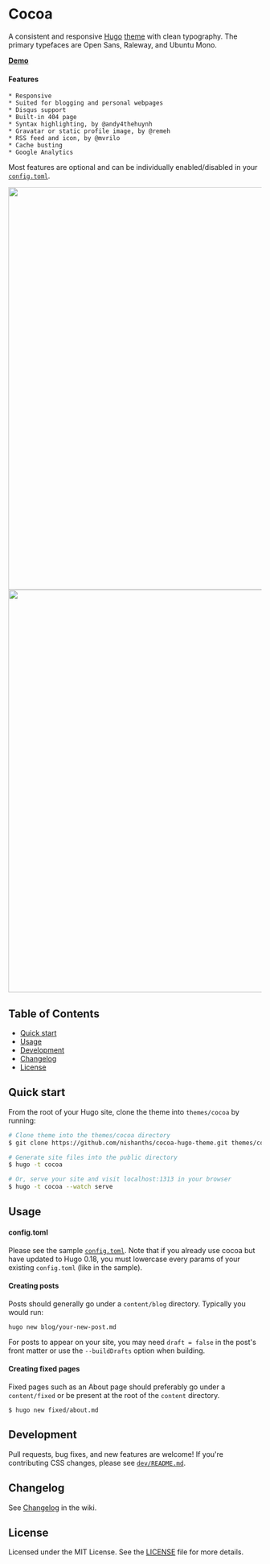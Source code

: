 # Cocoa

A consistent and responsive [Hugo](http://gohugo.io) [theme](https://github.com/spf13/hugoThemes/) with clean typography. The primary typefaces are Open Sans, Raleway, and Ubuntu Mono.

[__Demo__](http://themes.gohugo.io/theme/cocoa/)

#### Features

```
* Responsive
* Suited for blogging and personal webpages
* Disqus support
* Built-in 404 page
* Syntax highlighting, by @andy4thehuynh
* Gravatar or static profile image, by @remeh
* RSS feed and icon, by @mvrilo
* Cache busting
* Google Analytics
```

Most features are optional and can be individually enabled/disabled in your [`config.toml`](https://github.com/nishanths/cocoa-hugo-theme/blob/master/exampleSite/config.toml).

<img src="https://raw.githubusercontent.com/nishanths/cocoa-hugo-theme/master/images/tn.png" width="800">
<img src="http://i.imgur.com/jdstF9j.png" width="800">


## Table of Contents

* [Quick start](#quick-start)
* [Usage](#usage)
* [Development](#development)
* [Changelog](#changelog)
* [License](#license)

## Quick start 

From the root of your Hugo site, clone the theme into `themes/cocoa` by running:

```sh
# Clone theme into the themes/cocoa directory
$ git clone https://github.com/nishanths/cocoa-hugo-theme.git themes/cocoa

# Generate site files into the public directory
$ hugo -t cocoa

# Or, serve your site and visit localhost:1313 in your browser
$ hugo -t cocoa --watch serve
```

## Usage

#### config.toml

Please see the sample [`config.toml`](https://github.com/nishanths/cocoa-hugo-theme/blob/master/exampleSite/config.toml). Note that if you already use cocoa but have updated to Hugo 0.18, you must lowercase every params of your existing `config.toml` (like in the sample).

#### Creating posts

Posts should generally go under a `content/blog` directory. Typically you would run:

````
hugo new blog/your-new-post.md
````
For posts to appear on your site, you may need `draft = false` in the post's front matter or use the `--buildDrafts` option when building.

#### Creating fixed pages

Fixed pages such as an About page should preferably go under a `content/fixed` or be present at the root of the `content` directory.

````
$ hugo new fixed/about.md
````

## Development

Pull requests, bug fixes, and new features are welcome! If you're contributing CSS changes, please see [`dev/README.md`](dev/README.md).


## Changelog

See [Changelog](https://github.com/nishanths/cocoa-hugo-theme/wiki/Changelog) in the wiki.


## License

Licensed under the MIT License. See the [LICENSE](https://github.com/nishanths/cocoa-hugo-theme/blob/master/LICENSE) file for more details.
